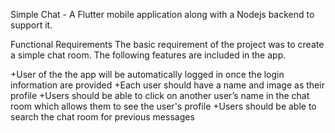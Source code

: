 Simple Chat - A Flutter mobile application along with a Nodejs backend to support it.

Functional Requirements
The basic requirement of the project was to create a simple chat room. The following features are included in the app.

+User of the the app will be automatically logged in once the login information are provided
+Each user should have a name and image as their profile
+Users should be able to click on another user’s name in the chat room which allows them to see the user's profile
+Users should be able to search the chat room for previous messages
